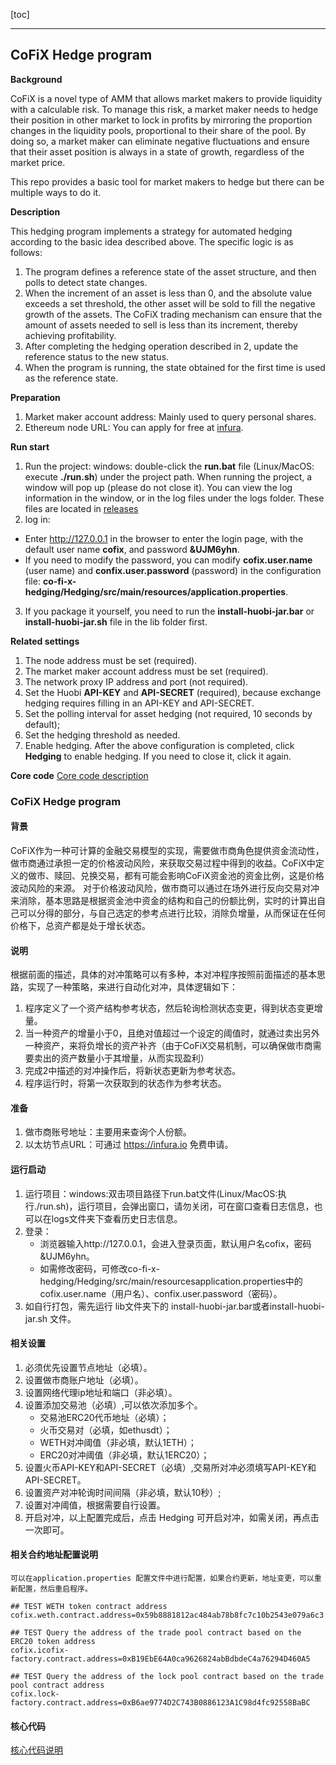 [toc]

***
## CoFiX Hedge program
**Background**

CoFiX is a novel type of AMM that allows market makers to provide liquidity with a calculable risk. To manage this risk, a market maker needs to hedge their position in other market to lock in profits by mirroring the proportion changes in the liquidity pools, proportional to their share of the pool. By doing so, a market maker can eliminate negative fluctuations and ensure that their asset position is always in  a state of growth, regardless of the market price.  

This repo provides a basic tool for market makers to hedge but there can be multiple ways to do it. 

**Description**

This hedging program implements a strategy for automated hedging according to the basic idea described above. The specific logic is as follows:

1. The program defines a reference state of the asset structure, and then polls to detect state changes.
2. When the increment of an asset is less than 0, and the absolute value exceeds a set threshold,  the other asset will be sold to fill the negative growth of the assets. The CoFiX trading mechanism can ensure that the amount of assets needed to sell is less than its increment, thereby achieving profitability.
3. After completing the hedging operation described in 2, update the reference status to the new status. 
4. When the program is running, the state obtained for the first time is used as the reference state.

**Preparation**

1. Market maker account address: Mainly used to query personal shares.
2. Ethereum node URL: You can apply for free at [infura](https://infura.io).

**Run start**

1. Run the project:  windows: double-click the **run.bat** file (Linux/MacOS: execute **./run.sh**) under the project path. When running the project, a window will pop up (please do not close it). You can view the log information in the window, or in the log files under the logs folder. These files are located in [releases](https://github.com/Computable-Finance/CoFiX-hedger/releases)
2. log in:
- Enter http://127.0.0.1 in the browser to enter the login page, with the default user name **cofix**, and password **&UJM6yhn**.
- If you need to modify the password, you can modify **cofix.user.name** (user name) and **confix.user.password** (password) in the configuration file: **co-fi-x-hedging/Hedging/src/main/resources/application.properties**.
3. If you package it yourself, you need to run the **install-huobi-jar.bar** or **install-huobi-jar.sh** file in the lib folder first.

**Related settings**

1. The node address must be set (required).
2. The market maker account address must be set (required).
3. The network proxy IP address and port (not required).
4. Set the Huobi **API-KEY** and **API-SECRET** (required), because exchange hedging requires filling in an API-KEY and API-SECRET.
5. Set the polling interval for asset hedging (not required, 10 seconds by default);
6. Set the hedging threshold as needed.
7. Enable hedging.  After the above configuration is completed, click **Hedging** to enable hedging. If you need to close it, click it again.

**Core code**
[Core code description](https://github.com/Computable-Finance/CoFiX-hedger/blob/master/Hedging/README.md)

### CoFiX Hedge program

#### 背景
CoFiX作为一种可计算的金融交易模型的实现，需要做市商角色提供资金流动性，做市商通过承担一定的价格波动风险，来获取交易过程中得到的收益。CoFiX中定义的做市、赎回、兑换交易，都有可能会影响CoFiX资金池的资金比例，这是价格波动风险的来源。
对于价格波动风险，做市商可以通过在场外进行反向交易对冲来消除，基本思路是根据资金池中资金的结构和自己的份额比例，实时的计算出自己可以分得的部分，与自己选定的参考点进行比较，消除负增量，从而保证在任何价格下，总资产都是处于增长状态。

#### 说明
根据前面的描述，具体的对冲策略可以有多种，本对冲程序按照前面描述的基本思路，实现了一种策略，来进行自动化对冲，具体逻辑如下：
1. 程序定义了一个资产结构参考状态，然后轮询检测状态变更，得到状态变更增量。
2. 当一种资产的增量小于0，且绝对值超过一个设定的阈值时，就通过卖出另外一种资产，来将负增长的资产补齐（由于CoFiX交易机制，可以确保做市商需要卖出的资产数量小于其增量，从而实现盈利）
3. 完成2中描述的对冲操作后，将新状态更新为参考状态。
4. 程序运行时，将第一次获取到的状态作为参考状态。

#### 准备

1. 做市商账号地址：主要用来查询个人份额。
2. 以太坊节点URL：可通过 https://infura.io 免费申请。

#### 运行启动

1. 运行项目：windows:双击项目路径下run.bat文件(Linux/MacOS:执行./run.sh)，运行项目，会弹出窗口，请勿关闭，可在窗口查看日志信息，也可以在logs文件夹下查看历史日志信息。
2. 登录：
   * 浏览器输入http://127.0.0.1，会进入登录页面，默认用户名cofix，密码&UJM6yhn。
   * 如需修改密码，可修改co-fi-x-hedging/Hedging/src/main/resourcesapplication.properties中的cofix.user.name（用户名）、confix.user.password（密码）。
3. 如自行打包，需先运行 lib文件夹下的 install-huobi-jar.bar或者install-huobi-jar.sh 文件。


#### 相关设置

1. 必须优先设置节点地址（必填）。
2. 设置做市商账户地址（必填）。
3. 设置网络代理ip地址和端口（非必填）。
4. 设置添加交易池（必填）,可以依次添加多个。
   * 交易池ERC20代币地址（必填）；
   * 火币交易对（必填，如ethusdt）；
   * WETH对冲阈值（非必填，默认1ETH）；
   * ERC20对冲阈值（非必填，默认1ERC20）；
5. 设置火币API-KEY和API-SECRET（必填）,交易所对冲必须填写API-KEY和API-SECRET。 
6. 设置资产对冲轮询时间间隔（非必填，默认10秒）;
7. 设置对冲阈值，根据需要自行设置。
8. 开启对冲，以上配置完成后，点击 Hedging 可开启对冲，如需关闭，再点击一次即可。

#### 相关合约地址配置说明
	可以在application.properties 配置文件中进行配置，如果合约更新，地址变更，可以重新配置，然后重启程序。
```properties
## TEST WETH token contract address
cofix.weth.contract.address=0x59b8881812ac484ab78b8fc7c10b2543e079a6c3

## TEST Query the address of the trade pool contract based on the ERC20 token address
cofix.icofix-factory.contract.address=0xB19EbE64A0ca9626824abBdbdeC4a76294D460A5

## TEST Query the address of the lock pool contract based on the trade pool contract address
cofix.lock-factory.contract.address=0xB6ae9774D2C743B0886123A1C98d4fc92558BaBC
```


#### 核心代码

[核心代码说明](./Hedging/README.md)

